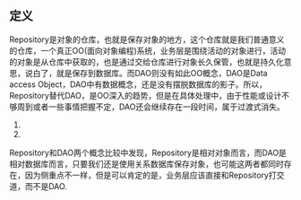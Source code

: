 ## 定义

Repository是对象的仓库，也就是保存对象的地方，这个仓库就是我们普通意义的仓库，一个真正OO(面向对象编程)系统，业务层是围绕活动的对象进行，活动的对象是从仓库中获取的，也是通过交给仓库进行对象长久保管，也就是持久化意思，说白了，就是保存到数据库。而DAO则没有如此OO概念，DAO是Data access Object，DAO中有数据概念，还是没有摆脱数据库的影子。所以，Repository替代DAO，是OO深入的趋势，但是在具体处理中，由于性能或设计不够周到或者一些事情把握不定，DAO还会继续存在一段时间，属于过渡式消失。

 

1. 

    

2. 

   Repository和DAO两个概念比较中发现，Repository是相对对象而言，而DAO是相对数据库而言，只要我们还是使用关系数据库保存对象，也可能这两者都同时存在，因为侧重点不一样，但是可以肯定的是，业务层应该直接和Repository打交道，而不是DAO.